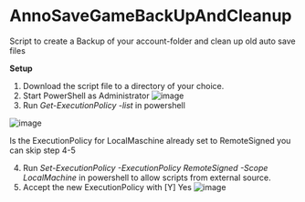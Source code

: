 # AnnoSaveGameBackUpAndCleanup
Script to create a Backup of your account-folder and clean up old auto save files

**Setup**
1. Download the script file to a directory of your choice.
2. Start PowerShell as Administrator
![image](https://user-images.githubusercontent.com/29517354/147788209-d3557455-bfd4-4b3b-9ba8-3605317cff66.png)
3. Run _Get-ExecutionPolicy -list_ in powershell 

![image](https://user-images.githubusercontent.com/29517354/147788401-17309f55-cd79-467e-8b15-8075d95fe073.png)

Is the ExecutionPolicy for LocalMaschine already set to RemoteSigned you can skip step 4-5

4. Run _Set-ExecutionPolicy -ExecutionPolicy RemoteSigned -Scope LocalMachine_ in powershell to allow scripts from external source.
5. Accept the new ExecutionPolicy with [Y] Yes 
![image](https://user-images.githubusercontent.com/29517354/147788569-aab1b314-519e-4ba7-a17c-1b745d3ba705.png)

